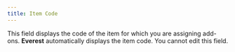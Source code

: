 ```yaml
---
title: Item Code
---
```



This field displays the code of the item for which you are assigning  add-ons. **Everest** automatically  displays the item code. You cannot edit this field.
